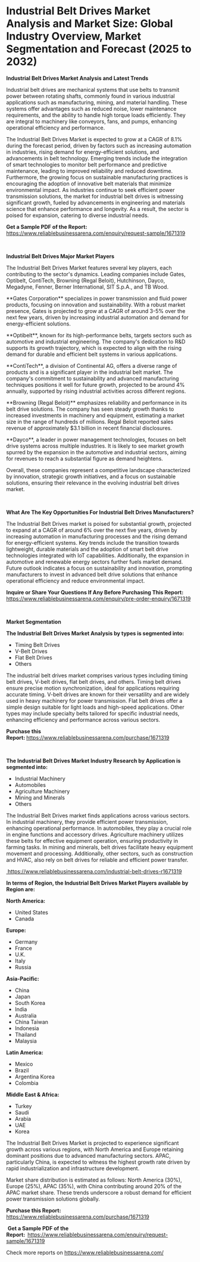 <p><h1>Industrial Belt Drives Market Analysis and Market Size: Global Industry Overview, Market Segmentation and Forecast (2025 to 2032)</h1></p><p><strong>Industrial Belt Drives Market Analysis and Latest Trends</strong></p>
<p><p>Industrial belt drives are mechanical systems that use belts to transmit power between rotating shafts, commonly found in various industrial applications such as manufacturing, mining, and material handling. These systems offer advantages such as reduced noise, lower maintenance requirements, and the ability to handle high torque loads efficiently. They are integral to machinery like conveyors, fans, and pumps, enhancing operational efficiency and performance.</p><p>The Industrial Belt Drives Market is expected to grow at a CAGR of 8.1% during the forecast period, driven by factors such as increasing automation in industries, rising demand for energy-efficient solutions, and advancements in belt technology. Emerging trends include the integration of smart technologies to monitor belt performance and predictive maintenance, leading to improved reliability and reduced downtime. Furthermore, the growing focus on sustainable manufacturing practices is encouraging the adoption of innovative belt materials that minimize environmental impact. As industries continue to seek efficient power transmission solutions, the market for industrial belt drives is witnessing significant growth, fueled by advancements in engineering and materials science that enhance performance and longevity. As a result, the sector is poised for expansion, catering to diverse industrial needs.</p></p>
<p><strong>Get a Sample PDF of the Report:&nbsp;</strong> <a href="https://www.reliablebusinessarena.com/enquiry/request-sample/1671319?utm_campaign=3021&utm_medium=2&utm_source=Github&utm_content=ia&utm_term=10042025&utm_id=industrial-belt-drives">https://www.reliablebusinessarena.com/enquiry/request-sample/1671319</a></p>
<p>&nbsp;</p>
<p><strong>Industrial Belt Drives Major Market Players</strong></p>
<p><p>The Industrial Belt Drives Market features several key players, each contributing to the sector's dynamics. Leading companies include Gates, Optibelt, ContiTech, Browning (Regal Beloit), Hutchinson, Dayco, Megadyne, Fenner, Berner International, SIT S.p.A., and TB Wood.</p><p>**Gates Corporation** specializes in power transmission and fluid power products, focusing on innovation and sustainability. With a robust market presence, Gates is projected to grow at a CAGR of around 3-5% over the next few years, driven by increasing industrial automation and demand for energy-efficient solutions.</p><p>**Optibelt**, known for its high-performance belts, targets sectors such as automotive and industrial engineering. The company's dedication to R&D supports its growth trajectory, which is expected to align with the rising demand for durable and efficient belt systems in various applications.</p><p>**ContiTech**, a division of Continental AG, offers a diverse range of products and is a significant player in the industrial belt market. The company's commitment to sustainability and advanced manufacturing techniques positions it well for future growth, projected to be around 4% annually, supported by rising industrial activities across different regions.</p><p>**Browning (Regal Beloit)** emphasizes reliability and performance in its belt drive solutions. The company has seen steady growth thanks to increased investments in machinery and equipment, estimating a market size in the range of hundreds of millions. Regal Beloit reported sales revenue of approximately $3.1 billion in recent financial disclosures.</p><p>**Dayco**, a leader in power management technologies, focuses on belt drive systems across multiple industries. It is likely to see market growth spurred by the expansion in the automotive and industrial sectors, aiming for revenues to reach a substantial figure as demand heightens.</p><p>Overall, these companies represent a competitive landscape characterized by innovation, strategic growth initiatives, and a focus on sustainable solutions, ensuring their relevance in the evolving industrial belt drives market.</p></p>
<p>&nbsp;</p>
<p><strong>What Are The Key Opportunities For Industrial Belt Drives Manufacturers?</strong></p>
<p><p>The Industrial Belt Drives market is poised for substantial growth, projected to expand at a CAGR of around 6% over the next five years, driven by increasing automation in manufacturing processes and the rising demand for energy-efficient systems. Key trends include the transition towards lightweight, durable materials and the adoption of smart belt drive technologies integrated with IoT capabilities. Additionally, the expansion in automotive and renewable energy sectors further fuels market demand. Future outlook indicates a focus on sustainability and innovation, prompting manufacturers to invest in advanced belt drive solutions that enhance operational efficiency and reduce environmental impact.</p></p>
<p><strong>Inquire or Share Your Questions If Any Before Purchasing This Report:</strong> <a href="https://www.reliablebusinessarena.com/enquiry/pre-order-enquiry/1671319?utm_campaign=3021&utm_medium=2&utm_source=Github&utm_content=ia&utm_term=10042025&utm_id=industrial-belt-drives">https://www.reliablebusinessarena.com/enquiry/pre-order-enquiry/1671319</a></p>
<p>&nbsp;</p>
<p><strong>Market Segmentation</strong></p>
<p><strong>The Industrial Belt Drives Market Analysis by types is segmented into:</strong></p>
<p><ul><li>Timing Belt Drives</li><li>V-Belt Drives</li><li>Flat Belt Drives</li><li>Others</li></ul></p>
<p><p>The industrial belt drives market comprises various types including timing belt drives, V-belt drives, flat belt drives, and others. Timing belt drives ensure precise motion synchronization, ideal for applications requiring accurate timing. V-belt drives are known for their versatility and are widely used in heavy machinery for power transmission. Flat belt drives offer a simple design suitable for light loads and high-speed applications. Other types may include specialty belts tailored for specific industrial needs, enhancing efficiency and performance across various sectors.</p></p>
<p><strong>Purchase this Report:&nbsp;</strong><a href="https://www.reliablebusinessarena.com/purchase/1671319?utm_campaign=3021&utm_medium=2&utm_source=Github&utm_content=ia&utm_term=10042025&utm_id=industrial-belt-drives">https://www.reliablebusinessarena.com/purchase/1671319</a></p>
<p>&nbsp;</p>
<p><strong>The Industrial Belt Drives Market Industry Research by Application is segmented into:</strong></p>
<p><ul><li>Industrial Machinery</li><li>Automobiles</li><li>Agriculture Machinery</li><li>Mining and Minerals</li><li>Others</li></ul></p>
<p><p>The Industrial Belt Drives market finds applications across various sectors. In industrial machinery, they provide efficient power transmission, enhancing operational performance. In automobiles, they play a crucial role in engine functions and accessory drives. Agriculture machinery utilizes these belts for effective equipment operation, ensuring productivity in farming tasks. In mining and minerals, belt drives facilitate heavy equipment movement and processing. Additionally, other sectors, such as construction and HVAC, also rely on belt drives for reliable and efficient power transfer.</p></p>
<p><a href="https://www.reliablebusinessarena.com/industrial-belt-drives-r1671319?utm_campaign=3021&utm_medium=2&utm_source=Github&utm_content=ia&utm_term=10042025&utm_id=industrial-belt-drives">&nbsp;https://www.reliablebusinessarena.com/industrial-belt-drives-r1671319</a></p>
<p><strong>In terms of Region, the Industrial Belt Drives Market Players available by Region are:</strong></p>
<p>
    <p> <strong> North America: </strong>
        <ul>
            <li>United States</li>
            <li>Canada</li>
        </ul>
        </p> 
    <p> <strong> Europe: </strong>
        <ul>
            <li>Germany</li>
            <li>France</li>
            <li>U.K.</li>
            <li>Italy</li>
            <li>Russia</li>
        </ul>
        </p> 
    <p> <strong> Asia-Pacific: </strong>
        <ul>
            <li>China</li>
            <li>Japan</li>
            <li>South Korea</li>
            <li>India</li>
            <li>Australia</li>
            <li>China Taiwan</li>
            <li>Indonesia</li>
            <li>Thailand</li>
            <li>Malaysia</li>
        </ul>
        </p> 
    <p> <strong> Latin America: </strong>
        <ul>
            <li>Mexico</li>
            <li>Brazil</li>
            <li>Argentina Korea</li>
            <li>Colombia</li>
        </ul>
        </p> 
    <p> <strong> Middle East & Africa: </strong>
        <ul>
            <li>Turkey</li>
            <li>Saudi</li>
            <li>Arabia</li>
            <li>UAE</li>
            <li>Korea</li>
        </ul>
    </p>
    </p>
<p><p>The Industrial Belt Drives Market is projected to experience significant growth across various regions, with North America and Europe retaining dominant positions due to advanced manufacturing sectors. APAC, particularly China, is expected to witness the highest growth rate driven by rapid industrialization and infrastructure development. </p><p>Market share distribution is estimated as follows: North America (30%), Europe (25%), APAC (35%), with China contributing around 20% of the APAC market share. These trends underscore a robust demand for efficient power transmission solutions globally.</p></p>
<p><strong>Purchase this Report: </strong><a href="https://www.reliablebusinessarena.com/purchase/1671319?utm_campaign=3021&utm_medium=2&utm_source=Github&utm_content=ia&utm_term=10042025&utm_id=industrial-belt-drives">https://www.reliablebusinessarena.com/purchase/1671319</a></p>
<p>&nbsp;<strong>Get a Sample PDF of the Report:&nbsp;&nbsp;</strong><a href="https://www.reliablebusinessarena.com/enquiry/request-sample/1671319?utm_campaign=3021&utm_medium=2&utm_source=Github&utm_content=ia&utm_term=10042025&utm_id=industrial-belt-drives">https://www.reliablebusinessarena.com/enquiry/request-sample/1671319</a></p>
<p><strong></strong></p>
<p>Check more reports on <a href="https://www.reliablebusinessarena.com/?utm_campaign=3021&utm_medium=2&utm_source=Github&utm_content=ia&utm_term=10042025&utm_id=industrial-belt-drives">https://www.reliablebusinessarena.com/</a></p>